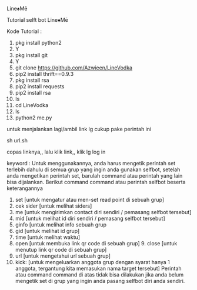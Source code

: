 Line♠Mē

Tutorial selft bot Line♠Mē

Kode Tutorial :
1. pkg install python2
2. Y
3. pkg install git
4. Y
5. git clone https://github.com/Azwieen/LineVodka
6. pip2 install thrift==0.9.3
7. pkg install rsa
8. pip2 install requests
9. pip2 install rsa
10. ls
11. cd LineVodka
12. ls
13. python2 me.py

untuk menjalankan lagi/ambil link lg cukup pake perintah ini

sh url.sh

copas linknya,, lalu klik link,, klik lg log in

keyword : Untuk menggunakannya, anda harus mengetik perintah set terlebih dahulu di semua grup yang ingin anda gunakan selfbot, setelah anda mengetikan perintah set, barulah command atau perintah yang lain bisa dijalankan. Berikut command command atau perintah selfbot beserta keterangannya
1. set [untuk mengatur atau men-set read point di sebuah grup]
2. cek sider [untuk melihat siders]
3. me [untuk mengirimkan contact diri sendiri / pemasang selfbot tersebut]
4. mid [untuk melihat id diri sendiri / pemasang selfbot tersebut]
5. ginfo [untuk melihat info sebuah grup
6. gid [untuk melihat id grup]
7. time [untuk melihat waktu]
8. open [untuk membuka link qr code di sebuah grup] 9. close [untuk menutup link qr code di sebuah grup]
10. url [untuk mengetahui url sebuah grup]
11. kick: [untuk mengeluarkan anggota grup dengan syarat hanya 1 anggota, tergantung kita memasukan nama target tersebut] Perintah atau command command di atas tidak bisa dilakukan jika anda belum mengetik set di grup yang ingin anda pasang selfbot diri anda sendiri.
